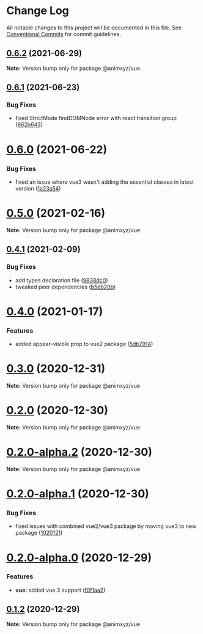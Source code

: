 # Change Log

All notable changes to this project will be documented in this file.
See [Conventional Commits](https://conventionalcommits.org) for commit guidelines.

## [0.6.2](https://github.com/ingram-projects/animxyz/compare/v0.6.1...v0.6.2) (2021-06-29)

**Note:** Version bump only for package @animxyz/vue





## [0.6.1](https://github.com/ingram-projects/animxyz/compare/v0.6.0...v0.6.1) (2021-06-23)


### Bug Fixes

* fixed StrictMode findDOMNode error with react transition group ([862b643](https://github.com/ingram-projects/animxyz/commit/862b64350cd27e83f7a35f0118f063c955a33b42))





# [0.6.0](https://github.com/ingram-projects/animxyz/compare/v0.5.0...v0.6.0) (2021-06-22)


### Bug Fixes

* fixed an issue where vue3 wasn't adding the essential classes in latest version ([1a23a54](https://github.com/ingram-projects/animxyz/commit/1a23a54ae8e6edba183afc094552924ef1429921))





# [0.5.0](https://github.com/ingram-projects/animxyz/compare/v0.4.1...v0.5.0) (2021-02-16)

**Note:** Version bump only for package @animxyz/vue





## [0.4.1](https://github.com/ingram-projects/animxyz/compare/v0.4.0...v0.4.1) (2021-02-09)


### Bug Fixes

* add types declaration file ([9838dc0](https://github.com/ingram-projects/animxyz/commit/9838dc04a15f74da351113588ea14cb65e3cda01))
* tweaked peer dependencies ([b5db20b](https://github.com/ingram-projects/animxyz/commit/b5db20bb59efdf2069c9bc152a638b8b0da289b9))





# [0.4.0](https://github.com/ingram-projects/animxyz/compare/v0.3.0...v0.4.0) (2021-01-17)


### Features

* added appear-visible prop to vue2 package ([5db7914](https://github.com/ingram-projects/animxyz/commit/5db791443036081f646230c3c989755d78785867))





# [0.3.0](https://github.com/ingram-projects/animxyz/compare/v0.2.0...v0.3.0) (2020-12-31)

**Note:** Version bump only for package @animxyz/vue





# [0.2.0](https://github.com/ingram-projects/animxyz/compare/v0.2.0-alpha.2...v0.2.0) (2020-12-30)

**Note:** Version bump only for package @animxyz/vue





# [0.2.0-alpha.2](https://github.com/ingram-projects/animxyz/compare/v0.2.0-alpha.1...v0.2.0-alpha.2) (2020-12-30)

**Note:** Version bump only for package @animxyz/vue





# [0.2.0-alpha.1](https://github.com/ingram-projects/animxyz/compare/v0.2.0-alpha.0...v0.2.0-alpha.1) (2020-12-30)


### Bug Fixes

* fixed issues with combined vue2/vue3 package by moving vue3 to new package ([1020121](https://github.com/ingram-projects/animxyz/commit/1020121f43145c9c4bb5d340824932d6fc29c6f2))





# [0.2.0-alpha.0](https://github.com/ingram-projects/animxyz/compare/v0.1.2...v0.2.0-alpha.0) (2020-12-29)


### Features

* **vue:** added vue 3 support ([f0f1aa2](https://github.com/ingram-projects/animxyz/commit/f0f1aa27a85afd3b025ed6ce45f6e38974468e36))





## [0.1.2](https://github.com/ingram-projects/animxyz/compare/v0.1.1...v0.1.2) (2020-12-29)

**Note:** Version bump only for package @animxyz/vue
